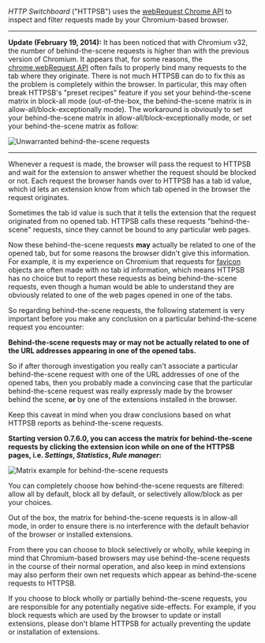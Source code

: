*HTTP Switchboard* ("HTTPSB") uses the [webRequest Chrome API](http://developer.chrome.com/extensions/webRequest.html) to inspect and filter requests made by your Chromium-based browser.

***

**Update (February 19, 2014):** It has been noticed that with Chromium v32, the number of behind-the-scene requests is higher than with the previous version of Chromium. It appears that, for some reasons, the [chrome.webRequest API](http://developer.chrome.com/extensions/webRequest) often fails to properly bind many requests to the tab where they originate. There is not much HTTPSB can do to fix this as the problem is completely within the browser. In particular, this may often break HTTPSB's "preset recipes" feature if you set your behind-the-scene matrix in block-all mode (out-of-the-box, the behind-the-scene matrix is in allow-all/block-exceptionally mode). The workaround is obviously to set your behind-the-scene matrix in allow-all/block-exceptionally mode, or set your behind-the-scene matrix as follow:

![Unwarranted behind-the-scene requests](https://raw2.github.com/gorhill/httpswitchboard/master/doc/img/chromium-v32-bts-requests.png)

***

Whenever a request is made, the browser will pass the request to HTTPSB and wait for the extension to answer whether the request should be blocked or not. Each request the browser hands over to HTTPSB has a tab id value, which id lets an extension know from which tab opened in the browser the request originates.

Sometimes the tab id value is such that it tells the extension that the request originated from no opened tab. HTTPSB calls these requests "behind-the-scene" requests, since they cannot be bound to any particular web pages.

Now these behind-the-scene requests **may** actually be related to one of the opened tab, but for some reasons the browser didn't give this information. For example, it is my experience on Chromium that requests for [favicon](http://en.wikipedia.org/wiki/Favicon) objects are often made with no tab id information, which means HTTPSB has no choice but to report these requests as being behind-the-scene requests, even though a human would be able to understand they are obviously related to one of the web pages opened in one of the tabs.

So regarding behind-the-scene requests, the following statement is very important before you make any conclusion on a particular behind-the-scene request you encounter:

**Behind-the-scene requests may or may not be actually related to one of the URL addresses appearing in one of the opened tabs.**

So if after thorough investigation you really can't associate a particular behind-the-scene request with one of the URL addresses of one of the opened tabs, then you probably made a convincing case that the particular behind-the-scene request was really expressly made by the browser behind the scene, **or** by one of the extensions installed in the browser.

Keep this caveat in mind when you draw conclusions based on what HTTPSB reports as behind-the-scene requests.

**Starting version 0.7.6.0, you can access the matrix for behind-the-scene requests by clicking the extension icon while on one of the HTTPSB pages, i.e. *Settings*, *Statistics*, *Rule manager*:**

![Matrix example for behind-the-scene requests](https://raw2.github.com/gorhill/httpswitchboard/master/doc/img/behind-the-scene-matrix-generic-example-1.gif "You choose what to block or not to block: Nothing, all, or anything else in between")

You can completely choose how behind-the-scene requests are filtered: allow all by default, block all by default, or selectively allow/block as per your choices.

Out of the box, the matrix for behind-the-scene requests is in allow-all mode, in order to ensure there is no interference with the default behavior of the browser or installed extensions.

From there you can choose to block selectively or wholly, while keeping in mind that Chromium-based browsers may use behind-the-scene requests in the course of their normal operation, and also keep in mind extensions may also perform their own net requests which appear as behind-the-scene requests to HTTPSB.

If you choose to block wholly or partially behind-the-scene requests, you are responsible for any potentially negative side-effects. For example, if you block requests which are used by the browser to update or install extensions, please don't blame HTTPSB for actually preventing the update or installation of extensions.